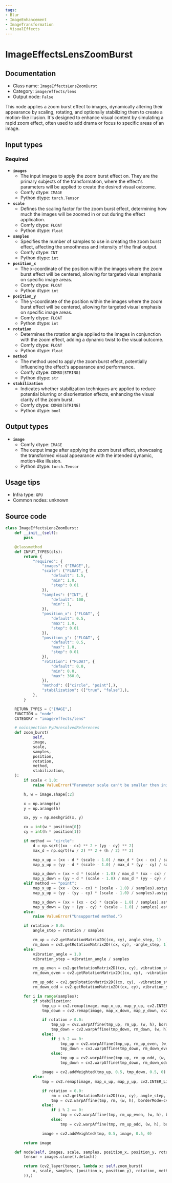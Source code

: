 ```yaml
---
tags:
- Blur
- ImageEnhancement
- ImageTransformation
- VisualEffects
---
```


# ImageEffectsLensZoomBurst
## Documentation
- Class name: `ImageEffectsLensZoomBurst`
- Category: `image/effects/lens`
- Output node: `False`

This node applies a zoom burst effect to images, dynamically altering their appearance by scaling, rotating, and optionally stabilizing them to create a motion-like illusion. It's designed to enhance visual content by simulating a rapid zoom effect, often used to add drama or focus to specific areas of an image.
## Input types
### Required
- **`images`**
    - The input images to apply the zoom burst effect on. They are the primary subjects of the transformation, where the effect's parameters will be applied to create the desired visual outcome.
    - Comfy dtype: `IMAGE`
    - Python dtype: `torch.Tensor`
- **`scale`**
    - Defines the scaling factor for the zoom burst effect, determining how much the images will be zoomed in or out during the effect application.
    - Comfy dtype: `FLOAT`
    - Python dtype: `float`
- **`samples`**
    - Specifies the number of samples to use in creating the zoom burst effect, affecting the smoothness and intensity of the final output.
    - Comfy dtype: `INT`
    - Python dtype: `int`
- **`position_x`**
    - The x-coordinate of the position within the images where the zoom burst effect will be centered, allowing for targeted visual emphasis on specific image areas.
    - Comfy dtype: `FLOAT`
    - Python dtype: `int`
- **`position_y`**
    - The y-coordinate of the position within the images where the zoom burst effect will be centered, allowing for targeted visual emphasis on specific image areas.
    - Comfy dtype: `FLOAT`
    - Python dtype: `int`
- **`rotation`**
    - Determines the rotation angle applied to the images in conjunction with the zoom effect, adding a dynamic twist to the visual outcome.
    - Comfy dtype: `FLOAT`
    - Python dtype: `float`
- **`method`**
    - The method used to apply the zoom burst effect, potentially influencing the effect's appearance and performance.
    - Comfy dtype: `COMBO[STRING]`
    - Python dtype: `str`
- **`stabilization`**
    - Indicates whether stabilization techniques are applied to reduce potential blurring or disorientation effects, enhancing the visual clarity of the zoom burst.
    - Comfy dtype: `COMBO[STRING]`
    - Python dtype: `bool`
## Output types
- **`image`**
    - Comfy dtype: `IMAGE`
    - The output image after applying the zoom burst effect, showcasing the transformed visual appearance with the intended dynamic, motion-like illusion.
    - Python dtype: `torch.Tensor`
## Usage tips
- Infra type: `GPU`
- Common nodes: unknown


## Source code
```python
class ImageEffectsLensZoomBurst:
    def __init__(self):
        pass

    @classmethod
    def INPUT_TYPES(cls):
        return {
            "required": {
                "images": ("IMAGE",),
                "scale": ("FLOAT", {
                    "default": 1.5,
                    "min": 1.0,
                    "step": 0.01
                }),
                "samples": ("INT", {
                    "default": 100,
                    "min": 1,
                }),
                "position_x": ("FLOAT", {
                    "default": 0.5,
                    "max": 1.0,
                    "step": 0.01
                }),
                "position_y": ("FLOAT", {
                    "default": 0.5,
                    "max": 1.0,
                    "step": 0.01
                }),
                "rotation": ("FLOAT", {
                    "default": 0.0,
                    "min": 0.0,
                    "max": 360.0,
                }),
                "method": (["circle", "point"],),
                "stabilization": (["true", "false"],),
            },
        }

    RETURN_TYPES = ("IMAGE",)
    FUNCTION = "node"
    CATEGORY = "image/effects/lens"

    # noinspection PyUnresolvedReferences
    def zoom_burst(
            self,
            image,
            scale,
            samples,
            position,
            rotation,
            method,
            stabilization,
    ):
        if scale < 1.0:
            raise ValueError("Parameter scale can't be smaller then initial image size.")

        h, w = image.shape[:2]

        x = np.arange(w)
        y = np.arange(h)

        xx, yy = np.meshgrid(x, y)

        cx = int(w * position[0])
        cy = int(h * position[1])

        if method == "circle":
            d = np.sqrt((xx - cx) ** 2 + (yy - cy) ** 2)
            max_d = np.sqrt((w / 2) ** 2 + (h / 2) ** 2)

            map_x_up = (xx - d * (scale - 1.0) / max_d * (xx - cx) / samples).astype(np.float32)
            map_y_up = (yy - d * (scale - 1.0) / max_d * (yy - cy) / samples).astype(np.float32)

            map_x_down = (xx + d * (scale - 1.0) / max_d * (xx - cx) / samples).astype(np.float32)
            map_y_down = (yy + d * (scale - 1.0) / max_d * (yy - cy) / samples).astype(np.float32)
        elif method == "point":
            map_x_up = (xx - (xx - cx) * (scale - 1.0) / samples).astype(np.float32)
            map_y_up = (yy - (yy - cy) * (scale - 1.0) / samples).astype(np.float32)

            map_x_down = (xx + (xx - cx) * (scale - 1.0) / samples).astype(np.float32)
            map_y_down = (yy + (yy - cy) * (scale - 1.0) / samples).astype(np.float32)
        else:
            raise ValueError("Unsupported method.")

        if rotation > 0.0:
            angle_step = rotation / samples

            rm_up = cv2.getRotationMatrix2D((cx, cy), angle_step, 1)
            rm_down = cv2.getRotationMatrix2D((cx, cy), -angle_step, 1)
        else:
            vibration_angle = 1.0
            vibration_step = vibration_angle / samples

            rm_up_even = cv2.getRotationMatrix2D((cx, cy), vibration_step, 1)
            rm_down_even = cv2.getRotationMatrix2D((cx, cy), -vibration_step, 1)

            rm_up_odd = cv2.getRotationMatrix2D((cx, cy), -vibration_step, 1)
            rm_down_odd = cv2.getRotationMatrix2D((cx, cy), vibration_step, 1)

        for i in range(samples):
            if stabilization:
                tmp_up = cv2.remap(image, map_x_up, map_y_up, cv2.INTER_LINEAR)
                tmp_down = cv2.remap(image, map_x_down, map_y_down, cv2.INTER_LINEAR, borderMode=cv2.BORDER_REFLECT)

                if rotation > 0.0:
                    tmp_up = cv2.warpAffine(tmp_up, rm_up, (w, h), borderMode=cv2.BORDER_REFLECT)
                    tmp_down = cv2.warpAffine(tmp_down, rm_down, (w, h), borderMode=cv2.BORDER_REFLECT)
                else:
                    if i % 2 == 0:
                        tmp_up = cv2.warpAffine(tmp_up, rm_up_even, (w, h), borderMode=cv2.BORDER_REFLECT)
                        tmp_down = cv2.warpAffine(tmp_down, rm_down_even, (w, h), borderMode=cv2.BORDER_REFLECT)
                    else:
                        tmp_up = cv2.warpAffine(tmp_up, rm_up_odd, (w, h), borderMode=cv2.BORDER_REFLECT)
                        tmp_down = cv2.warpAffine(tmp_down, rm_down_odd, (w, h), borderMode=cv2.BORDER_REFLECT)

                image = cv2.addWeighted(tmp_up, 0.5, tmp_down, 0.5, 0)
            else:
                tmp = cv2.remap(image, map_x_up, map_y_up, cv2.INTER_LINEAR)

                if rotation > 0.0:
                    rm = cv2.getRotationMatrix2D((cx, cy), angle_step, 1)
                    tmp = cv2.warpAffine(tmp, rm, (w, h), borderMode=cv2.BORDER_REFLECT)
                else:
                    if i % 2 == 0:
                        tmp = cv2.warpAffine(tmp, rm_up_even, (w, h), borderMode=cv2.BORDER_REFLECT)
                    else:
                        tmp = cv2.warpAffine(tmp, rm_up_odd, (w, h), borderMode=cv2.BORDER_REFLECT)

                image = cv2.addWeighted(tmp, 0.5, image, 0.5, 0)

        return image

    def node(self, images, scale, samples, position_x, position_y, rotation, method, stabilization):
        tensor = images.clone().detach()

        return (cv2_layer(tensor, lambda x: self.zoom_burst(
            x, scale, samples, (position_x, position_y), rotation, method, True if stabilization == "true" else False
        )),)

```
